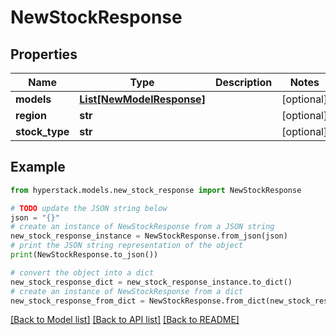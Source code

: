 # NewStockResponse


## Properties

Name | Type | Description | Notes
------------ | ------------- | ------------- | -------------
**models** | [**List[NewModelResponse]**](NewModelResponse.md) |  | [optional] 
**region** | **str** |  | [optional] 
**stock_type** | **str** |  | [optional] 

## Example

```python
from hyperstack.models.new_stock_response import NewStockResponse

# TODO update the JSON string below
json = "{}"
# create an instance of NewStockResponse from a JSON string
new_stock_response_instance = NewStockResponse.from_json(json)
# print the JSON string representation of the object
print(NewStockResponse.to_json())

# convert the object into a dict
new_stock_response_dict = new_stock_response_instance.to_dict()
# create an instance of NewStockResponse from a dict
new_stock_response_from_dict = NewStockResponse.from_dict(new_stock_response_dict)
```
[[Back to Model list]](../README.md#documentation-for-models) [[Back to API list]](../README.md#documentation-for-api-endpoints) [[Back to README]](../README.md)


